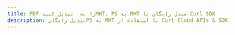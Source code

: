 ---title: PDF را به  تبدیل کنیدMHT، PS به MHT مبدل رایگان یا Curl SDKdescription: تبدیل رایگانPS به MHT با استفاده از Curl Cloud APIs & SDK همچنین اسناد PDF را در Cloud ایجاد، ویرایش و رندر کنید.---